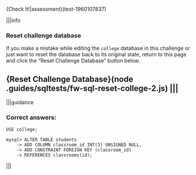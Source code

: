 {Check It!|assessment}(test-1960107837)

|||info
### Reset challenge database
If you make a mistake while editing the `college` database in this challenge or just want to reset the database back to its original state, return to this page and click the “Reset Challenge Database” button below.

{Reset Challenge Database}(node .guides/sqltests/fw-sql-reset-college-2.js)
|||
---

|||guidance

### Correct answers: 

`USE college;`

```
mysql> ALTER TABLE students
    -> ADD COLUMN classroom_id INT(3) UNSIGNED NULL,
    -> ADD CONSTRAINT FOREIGN KEY (classroom_id)
    -> REFERENCES classrooms(id);
```

|||